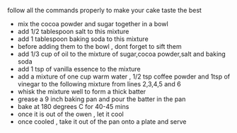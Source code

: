 follow all the commands properly to make your cake taste the best 
- mix the cocoa powder and sugar together in a bowl
- add 1/2 tablespoon salt to this mixture
- add 1 tablespoon baking soda to this mixture
- before adding them to the bowl , dont forget to sift them
- add 1/3 cup of oil to the mixture of sugar,cocoa powder,salt and baking soda
- add 1 tsp of vanilla essence to the mixture
- add a mixture of  one cup warm water , 1/2 tsp coffee powder and 1tsp of vinegar to the following mixture from lines 2,3,4,5 and 6
 - whisk the mixture well to form a thick batter
 - grease a 9 inch baking pan and pour the batter in the pan
 - bake at 180 degrees C for 40-45 mins
 - once it is out of the owen  , let it cool 
 - once cooled , take it out of the pan onto a plate and serve
